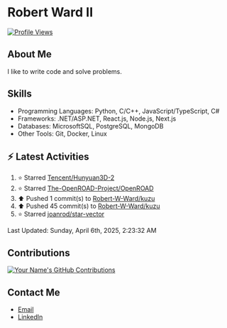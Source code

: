 
# Robert Ward II

[![Profile Views](https://komarev.com/ghpvc/?username=Robert-W-Ward)](https://github.com/Robert-W-Ward)

## About Me
I like to write code and solve problems.

## Skills
- Programming Languages: Python, C/C++, JavaScript/TypeScript, C#
- Frameworks: .NET/ASP.NET, React.js, Node.js, Next.js
- Databases: MicrosoftSQL, PostgreSQL, MongoDB
- Other Tools: Git, Docker, Linux

## :zap: Latest Activities
<!--RECENT_ACTIVITY:start-->
1. ⭐ Starred [Tencent/Hunyuan3D-2](https://github.com/Tencent/Hunyuan3D-2)
2. ⭐ Starred [The-OpenROAD-Project/OpenROAD](https://github.com/The-OpenROAD-Project/OpenROAD)
3. ⬆️ Pushed 1 commit(s) to [Robert-W-Ward/kuzu](https://github.com/Robert-W-Ward/kuzu)
4. ⬆️ Pushed 45 commit(s) to [Robert-W-Ward/kuzu](https://github.com/Robert-W-Ward/kuzu)
5. ⭐ Starred [joanrod/star-vector](https://github.com/joanrod/star-vector)
<!--RECENT_ACTIVITY:end-->

<!--RECENT_ACTIVITY:last_update-->
Last Updated: Sunday, April 6th, 2025, 2:23:32 AM
<!--RECENT_ACTIVITY:last_update_end-->

<!--END_SECTIN:activity-->
## Contributions
[![Your Name's GitHub Contributions](https://github-readme-streak-stats.herokuapp.com/?user=Robert-W-Ward&theme=radical)](https://github.com/your-username)

## Contact Me
- [Email](mailto:robertwesleyward2019@gmail.com)
- [LinkedIn](https://linkedin.com/in/https://www.linkedin.com/in/robert-ward-ii/)
